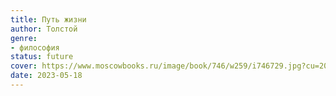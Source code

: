 ```yaml
---
title: Путь жизни
author: Толстой
genre:
- философия
status: future
cover: https://www.moscowbooks.ru/image/book/746/w259/i746729.jpg?cu=20220317093111
date: 2023-05-18
---
```


